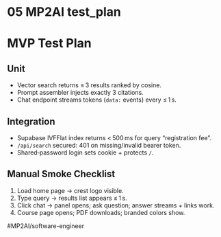 # 05 MP2AI test_plan

<!-- 05_test_plan.md -->

# MVP Test Plan

## Unit
- Vector search returns ≤ 3 results ranked by cosine.
- Prompt assembler injects exactly 3 citations.
- Chat endpoint streams tokens (`data:` events) every ≤ 1 s.

## Integration
- Supabase IVFFlat index returns < 500 ms for query “registration fee”.
- `/api/search` secured: 401 on missing/invalid bearer token.
- Shared‑password login sets cookie + protects `/`.

## Manual Smoke Checklist
1. Load home page → crest logo visible.
2. Type query → results list appears ≤ 1 s.
3. Click chat → panel opens; ask question; answer streams + links work.
4. Course page opens; PDF downloads; branded colors show.

#MP2AI/software-engineer